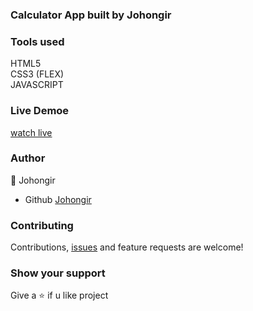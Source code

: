 ### Calculator App built by Johongir

### Tools used
HTML5\
CSS3 (FLEX)\
JAVASCRIPT
 


### Live Demoe
[watch live](https://johongirr.github.io/music-app/)


### Author
:man: Johongir 
* Github [Johongir](https://github.com/Johongirr)
 

### Contributing
Contributions, [issues](https://github.com/Johongirr/calculator/issues) and feature requests are welcome!


### Show your support
Give a :star: if u like project
